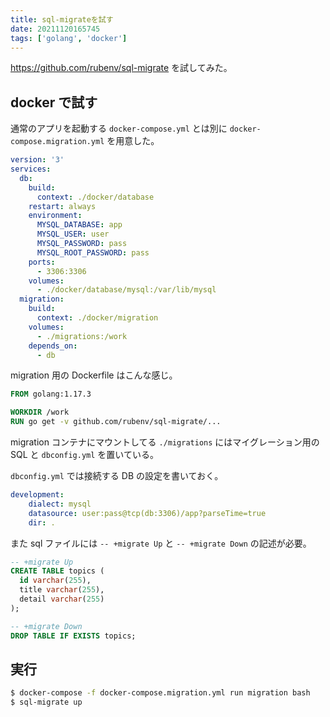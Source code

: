 ```yaml
---
title: sql-migrateを試す
date: 20211120165745
tags: ['golang', 'docker']
---
```


https://github.com/rubenv/sql-migrate を試してみた。

## docker で試す
通常のアプリを起動する `docker-compose.yml` とは別に `docker-compose.migration.yml` を用意した。
```yml
version: '3'
services:
  db:
    build:
      context: ./docker/database
    restart: always
    environment:
      MYSQL_DATABASE: app
      MYSQL_USER: user
      MYSQL_PASSWORD: pass
      MYSQL_ROOT_PASSWORD: pass
    ports:
      - 3306:3306
    volumes:
      - ./docker/database/mysql:/var/lib/mysql
  migration:
    build:
      context: ./docker/migration
    volumes:
      - ./migrations:/work
    depends_on:
      - db
```

migration 用の Dockerfile はこんな感じ。
```Dockerfile
FROM golang:1.17.3

WORKDIR /work
RUN go get -v github.com/rubenv/sql-migrate/...
```

migration コンテナにマウントしてる `./migrations` にはマイグレーション用の SQL と `dbconfig.yml` を置いている。

`dbconfig.yml` では接続する DB の設定を書いておく。
```yml
development:
    dialect: mysql
    datasource: user:pass@tcp(db:3306)/app?parseTime=true
    dir: .
```

また sql ファイルには `-- +migrate Up` と `-- +migrate Down` の記述が必要。
```sql
-- +migrate Up
CREATE TABLE topics (
  id varchar(255),
  title varchar(255),
  detail varchar(255)
);

-- +migrate Down
DROP TABLE IF EXISTS topics;
```

## 実行
```bash
$ docker-compose -f docker-compose.migration.yml run migration bash
$ sql-migrate up
```
